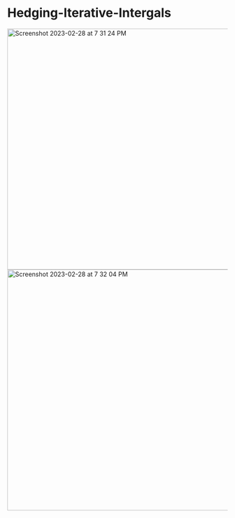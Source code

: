 # Hedging-Iterative-Intergals
<img width="550" alt="Screenshot 2023-02-28 at 7 31 24 PM" src="https://user-images.githubusercontent.com/42521586/222038221-b23371af-6353-427f-9097-7dc1df14d8f5.png">
<img width="550" alt="Screenshot 2023-02-28 at 7 32 04 PM" src="https://user-images.githubusercontent.com/42521586/222038230-6693facf-b573-4c61-bc2c-9446b43dc9ea.png">
